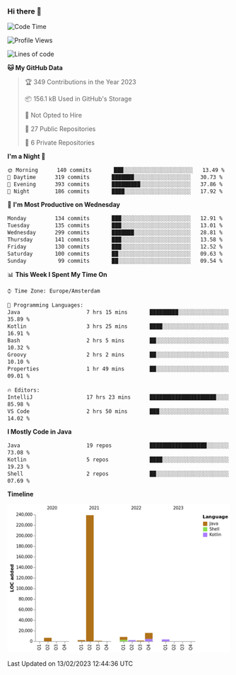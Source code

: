 ### Hi there 👋


<!--START_SECTION:waka-->
![Code Time](http://img.shields.io/badge/Code%20Time-3%2C008%20hrs%206%20mins-blue)

![Profile Views](http://img.shields.io/badge/Profile%20Views-0-blue)

![Lines of code](https://img.shields.io/badge/From%20Hello%20World%20I%27ve%20Written-279%20Thousand%20lines%20of%20code-blue)

**🐱 My GitHub Data** 

> 🏆 349 Contributions in the Year 2023
 > 
> 📦 156.1 kB Used in GitHub's Storage 
 > 
> 🚫 Not Opted to Hire
 > 
> 📜 27 Public Repositories 
 > 
> 🔑 6 Private Repositories  
 > 
**I'm a Night 🦉** 

```text
🌞 Morning      140 commits       ███░░░░░░░░░░░░░░░░░░░░░░   13.49 % 
🌆 Daytime      319 commits       ███████░░░░░░░░░░░░░░░░░░   30.73 % 
🌃 Evening      393 commits       █████████░░░░░░░░░░░░░░░░   37.86 % 
🌙 Night        186 commits       ████░░░░░░░░░░░░░░░░░░░░░   17.92 % 

```
📅 **I'm Most Productive on Wednesday** 

```text
Monday         134 commits       ███░░░░░░░░░░░░░░░░░░░░░░   12.91 % 
Tuesday        135 commits       ███░░░░░░░░░░░░░░░░░░░░░░   13.01 % 
Wednesday      299 commits       ███████░░░░░░░░░░░░░░░░░░   28.81 % 
Thursday       141 commits       ███░░░░░░░░░░░░░░░░░░░░░░   13.58 % 
Friday         130 commits       ███░░░░░░░░░░░░░░░░░░░░░░   12.52 % 
Saturday       100 commits       ██░░░░░░░░░░░░░░░░░░░░░░░   09.63 % 
Sunday          99 commits       ██░░░░░░░░░░░░░░░░░░░░░░░   09.54 % 

```


📊 **This Week I Spent My Time On** 

```text
⌚︎ Time Zone: Europe/Amsterdam

💬 Programming Languages: 
Java                     7 hrs 15 mins       █████████░░░░░░░░░░░░░░░░   35.89 % 
Kotlin                   3 hrs 25 mins       ████░░░░░░░░░░░░░░░░░░░░░   16.91 % 
Bash                     2 hrs 5 mins        ██░░░░░░░░░░░░░░░░░░░░░░░   10.32 % 
Groovy                   2 hrs 2 mins        ██░░░░░░░░░░░░░░░░░░░░░░░   10.10 % 
Properties               1 hr 49 mins        ██░░░░░░░░░░░░░░░░░░░░░░░   09.01 % 

🔥 Editors: 
IntelliJ                 17 hrs 23 mins      █████████████████████░░░░   85.98 % 
VS Code                  2 hrs 50 mins       ███░░░░░░░░░░░░░░░░░░░░░░   14.02 % 

```

**I Mostly Code in Java** 

```text
Java                     19 repos            ██████████████████░░░░░░░   73.08 % 
Kotlin                   5 repos             ████░░░░░░░░░░░░░░░░░░░░░   19.23 % 
Shell                    2 repos             ██░░░░░░░░░░░░░░░░░░░░░░░   07.69 % 

```


**Timeline**

![Chart not found](https://raw.githubusercontent.com/powercasgamer/powercasgamer/master/charts/bar_graph.png) 


 Last Updated on 13/02/2023 12:44:36 UTC
<!--END_SECTION:waka-->
